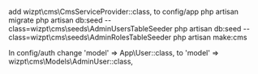 add wizpt\cms\CmsServiceProvider::class, to config/app
php artisan migrate
php artisan db:seed --class=wizpt\\cms\\seeds\\AdminUsersTableSeeder
php artisan db:seed --class=wizpt\\cms\\seeds\\AdminRolesTableSeeder
php artisan make:cms

In config/auth change 'model' => App\User::class, to 'model' => wizpt\cms\Models\AdminUser::class,